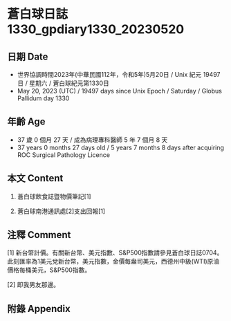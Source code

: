 [_metadata_:encoding]: - "utf-8"
[_metadata_:language]: - "zh-Hant-TW"
[_metadata_:fileformat]: - "markdown"
[_metadata_:MIME_type]: - "text/plain"
[_metadata_:markdown_version]: - "commonmark version 0.30"
[_metadata_:markdown_spec]: - "https://spec.commonmark.org/0.30/"

# 蒼白球日誌1330_gpdiary1330_20230520 #

## 日期 Date ##

* 世界協調時間2023年(中華民國112年，令和5年)5月20日 / Unix 紀元 19497 日 / 星期六 / 蒼白球紀元第1330日
* May 20, 2023 (UTC) / 19497 days since Unix Epoch / Saturday / Globus Pallidum day 1330

## 年齡 Age ##

* 37 歲 0 個月 27 天 / 成為病理專科醫師 5 年 7 個月 8 天
* 37 years 0 months 27 days old / 5 years 7 months 8 days after acquiring ROC Surgical Pathology Licence

## 本文 Content ##

1. 蒼白球飲食誌暨物價筆記[1]

    
2. 蒼白球南港通訊處[2]支出回報[1]

    

## 注釋 Comment ##

[1] 新台幣計價。有關新台幣、美元指數、S&P500指數請參見蒼白球日誌0704。此刻匯率為1美元兌新台幣，美元指數，金價每盎司美元，西德州中級(WTI)原油價格每桶美元，S&P500指數。


[2] 即我男友那邊。



## 附錄 Appendix ##

